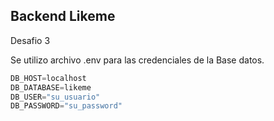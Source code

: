 ## Backend Likeme
Desafio 3

Se utilizo archivo .env para las credenciales de la Base datos.
```javascript
DB_HOST=localhost
DB_DATABASE=likeme
DB_USER="su_usuario"
DB_PASSWORD="su_password"
```
